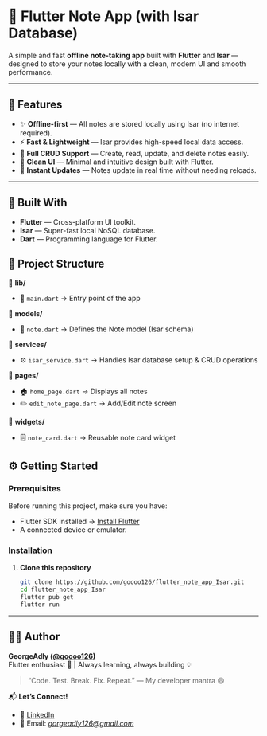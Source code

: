 # 📝 Flutter Note App (with Isar Database)

A simple and fast **offline note-taking app** built with **Flutter** and **Isar** — designed to store your notes locally with a clean, modern UI and smooth performance.

---

## 🚀 Features

- ✨ **Offline-first** — All notes are stored locally using Isar (no internet required).  
- ⚡ **Fast & Lightweight** — Isar provides high-speed local data access.  
- 🧩 **Full CRUD Support** — Create, read, update, and delete notes easily.  
- 🎨 **Clean UI** — Minimal and intuitive design built with Flutter.  
- 🔄 **Instant Updates** — Notes update in real time without needing reloads.

---

## 🧱 Built With

- **Flutter** — Cross-platform UI toolkit.  
- **Isar** — Super-fast local NoSQL database.  
- **Dart** — Programming language for Flutter.


## 🧭 Project Structure

📁 **lib/**
- 📄 `main.dart` → Entry point of the app  

📂 **models/**
- 🧩 `note.dart` → Defines the Note model (Isar schema)  

📂 **services/**
- ⚙️ `isar_service.dart` → Handles Isar database setup & CRUD operations  

📂 **pages/**
- 🏠 `home_page.dart` → Displays all notes  
- ✏️ `edit_note_page.dart` → Add/Edit note screen  

📂 **widgets/**
- 🗒️ `note_card.dart` → Reusable note card widget  


## ⚙️ Getting Started

### Prerequisites

Before running this project, make sure you have:
- Flutter SDK installed → [Install Flutter](https://flutter.dev/docs/get-started/install)
- A connected device or emulator.

### Installation

1. **Clone this repository**
   ```bash
   git clone https://github.com/goooo126/flutter_note_app_Isar.git
   cd flutter_note_app_Isar
   flutter pub get
   flutter run

---

## 👨‍💻 Author

**GeorgeAdly ([@goooo126](https://github.com/goooo126))**  
Flutter enthusiast 🚀 | Always learning, always building 💡  

> “Code. Test. Break. Fix. Repeat.” — My developer mantra 😄  

📬 **Let’s Connect!**  
- 💼 [LinkedIn](https://www.linkedin.com/in/george-adly-796283239)    
- 📧 Email: *gorgeadly126@gmail.com*  


